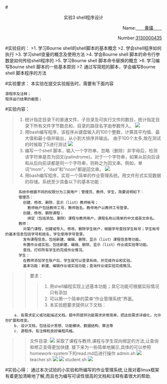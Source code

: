 #<center>实验3  shell程序设计</center><p align="right">Name:<u>&nbsp;&nbsp;&nbsp;&nbsp;&nbsp;&nbsp;&nbsp;黄璜&nbsp;&nbsp;&nbsp;&nbsp;&nbsp;&nbsp;&nbsp;</u></p><p align="right">Number:<u>3130000435</u></p>#实验目的：>1. 学习Bourne shell的shell脚本的基本概念>2. 学会shell程序如何执行>3. 学习shell变量的概念及使用方法>4. 学会Bourne shell 脚本的命令行参数是如何传给shell程序的>5. 学习Bourne shell 脚本命令替换的概念>6. 学习编写Bourne shell 脚本的一些基本原则>7. 通过写简短的脚本，学会编写Bourne shell 脚本程序的方法#实验要求：本实验在提交实验报告时，需要有下面内容    源程序及注释；    程序运行结果的截图；#实验内容：>1. 统计指定目录下的普通文件、子目录及可执行文件的数目，统计指定目录下所有文件字节数总和，目录的路径名字由参数传入。>![](/Users/Chiba/short-term-linux/hw3/3-1.png)>2.	用bash编写程序，该程序从键盘输入的100个整数，计算其平均值、最大值和最小值并输出，从小到大排序并输出。>由于100个太多,故在测试的时候取了5进行测试>![](/Users/Chiba/short-term-linux/hw3/3-2.png)>3.	编写一个shell 脚本，输入一个字符串，忽略（删除）非字母后，检测该字符串是否为回文(palindrome)。对于一个字符串，如果从前向后读和从后向前读都是同一个字符串，则称之为回文串。例如，单词“mom”，“dad”和“noon”都是回文串。>![](/Users/Chiba/short-term-linux/hw3/3-3.png)>4. 用bash编写程序，实现一个简单的作业管理系统。用文件形式实现数据的存储。系统至少具备以下的基本功能：>          系统中根据不同的权限分为三类用户：管理员、教师、学生，简要说明如下：          管理员：            创建、修改、删除、显示（list）教师帐号；              教师帐户包括教师工号、教师姓名，教师用户以教师工号登录。            创建、修改、删除课程；              绑定（包括添加、删除）课程与教师用户。课程名称以简单的中文或英文命名。          教师：            对某门课程，创建或导入、修改、删除学生帐户，根据学号查找学生帐号；学生帐号的基本信息包括学号和姓名，学生使用学号登录。            发布课程信息。包括新建、编辑、删除、显示（list）课程信息等功能。            布置作业或实验。包括新建、编辑、删除、显示（list）作业或实验等功能。            查找、打印所有学生的完成作业情况。          学生：            在教师添加学生账户后，学生就可以登录系统，并完成作业和实验。            基本功能：新建、编辑作业或实验功能；查询作业或实验完成情况。>>> 要求：>>>1. 用shell编程实现上述基本功能；其它功能可根据实际情况只有添加>>>2. 可以用一个简单的菜单“作业管理系统”界面。>>>3. 本实验题要求提供以下文档：>>>        a. 有需求定义或功能描述文档。题中所提供功能需求非常简单，把这些需求详细化，允许你扩展和改变。        b. 设计文档，包括设计思想、功能模块、数据结构、算法等        c. 源程序。有注释和良好编程风格。>>>>> 文件目录:>>![](/Users/Chiba/short-term-linux/hw3/3-4.png)>>采取了课程与教师,课程与学生双向绑定的方法,让查询和修正变得更加快捷.>>接下来为一些简单地展示,具体的可以参照homework-system下的read.md后进行操作>>admin.sh>>![](/Users/Chiba/short-term-linux/hw3/3-5.png)>>teacher.sh>>![](/Users/Chiba/short-term-linux/hw3/3-6.png)>>![](/Users/Chiba/short-term-linux/hw3/3-7.png)>>student.sh>>![](/Users/Chiba/short-term-linux/hw3/3-8.png)#实验心得：    通过本次试验的小实验和所编写的作业管理系统,让我对着linux框架有着更加清晰地了解,而且也为编写可读性很高的文档和注释有着很大的帮助.